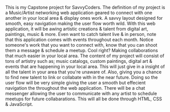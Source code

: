 This is my Capstone project for SavvyCoders. 
The definition of my project is a Music/Artist networking web application geared to connect with one another in your local area & display ones work. A savvy layout designed for smooth, easy navigation making the user flow worth wild. With this web application, it will be awing artistic creations & talent from digital art, paintings, music & more. Even want to catch talent live & in person, note that this application comes with events throughout each month. Notice someone's work that you want to connect with, know that you can shoot them a message & schedule a meetup. Cool right? Making collaborations that much easier in your local area.
The content of my project will consist of tons of artistry such as; music catalogs, custom paintings, digital art & events that are happening in your local area. This will just give in a insight of all the talent in your area that you're unaware of. Also, giving you a chance to find new talent to link or collabate with in the near future. Doing so the user flow will be very simple giving the user a smooth but effecient navigation the throughout the web application. There will be a chat messenger allowing the user to communicate with any artist to schedule meetups for future collabarations. This will all be done through HTML, CSS & JavaScript. 